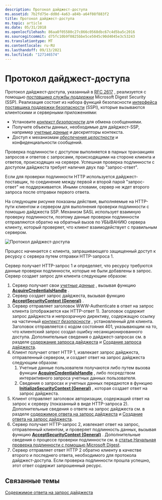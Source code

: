 ```yaml
---
description: Протокол дайджест-доступа
ms.assetid: 7b2fd75e-dd0d-4a63-a84b-a64f08f883f2
title: Протокол дайджест-доступа
ms.topic: article
ms.date: 05/31/2018
ms.openlocfilehash: 86aa8f05580c27c866c0568dbc67c4d5ba5c2016
ms.sourcegitcommit: d75fc10b9f0825bbe5ce5045c90d4045e3c53243
ms.translationtype: MT
ms.contentlocale: ru-RU
ms.lasthandoff: 09/13/2021
ms.locfileid: "127146574"
---
```

# <a name="the-digest-access-protocol"></a>Протокол дайджест-доступа

Протокол дайджест-доступа, указанный в [RFC 2617](https://www.ietf.org/rfc/rfc2617.txt) , реализуется с помощью [*поставщика службы поддержки*](../secgloss/s-gly.md) Microsoft Digest Security (SSP). Реализация состоит из набора функций безопасности [интерфейса поставщика поддержки безопасности](sspi.md) (SSPI), которые вызываются клиентскими и серверными приложениями:

-   Установите [*контекст безопасности*](../secgloss/s-gly.md) для обмена сообщениями.
-   Получите объекты данных, необходимые для дайджест-SSP, например [*учетные данные*](../secgloss/c-gly.md) и дескрипторы контекста.
-   Доступ к механизмам [*обеспечения целостности*](../secgloss/i-gly.md) и конфиденциальности сообщений.

Проверка подлинности с доступом выполняется в парных транзакциях запросов и ответов с запросами, происходящими на стороне клиента и ответов, происходящих на сервере. Успешная проверка подлинности с доступом дайджеста требует наличия двух пар "запрос-ответ".

Если для проверки подлинности HTTP используется дайджест-поставщик, то соединение между первой и второй парой "запрос-ответ" не поддерживается. Иными словами, сервер не ждет второго запроса после отправки первого ответа.

На следующем рисунке показаны действия, выполняемые на HTTP-пути клиентом и сервером для выполнения проверки подлинности с помощью дайджеста SSP. Механизм SASL использует взаимную проверку подлинности, поэтому данные проверки подлинности отправляются обратно на обратный вызов по УБЫВАНИЮ сервера клиенту, который проверяет, что клиент взаимодействует с правильным сервером.

![Протокол дайджест-доступа](images/digest1.png)

Процесс начинается с клиента, запрашивающего защищенный доступ к ресурсу с сервера путем отправки HTTP-запроса 1.

Сервер получает HTTP-запрос 1 и определяет, что ресурсу требуются данные проверки подлинности, которые не были добавлены в запрос. Сервер создает запрос для клиента следующим образом:

1.  Сервер получает свои [*учетные данные*](../secgloss/c-gly.md) , вызывая функцию [**AcquireCredentialsHandle**](/windows/win32/api/sspi/nf-sspi-acquirecredentialshandlea) .
2.  Сервер создает запрос дайджеста, вызывая функцию [**AcceptSecurityContext (General)**](/windows/win32/api/sspi/nf-sspi-acceptsecuritycontext) .
3.  Сервер отправляет заголовок WWW-Authenticate в ответ на запрос клиента (отображается как HTTP-ответ 1). Заголовок содержит запрос дайджеста и непрозрачную директиву, содержащую ссылку на частичный [*контекст безопасности*](../secgloss/s-gly.md) , установленный для клиента. Заголовок отправляется с кодом состояния 401, указывающим на то, что клиентский запрос создал ошибку несанкционированного доступа. Дополнительные сведения о дайджест-запросах см. в разделе [содержание запроса дайджеста](contents-of-a-digest-challenge.md) и [Создание запроса дайджеста](generating-the-digest-challenge.md).
4.  Клиент получает ответ HTTP 1, извлекает запрос дайджеста, отправленный сервером, и создает ответ на запрос дайджеста следующим образом:
    1.  Учетные данные пользователя получаются либо путем вызова функции [**AcquireCredentialsHandle**](/windows/win32/api/sspi/nf-sspi-acquirecredentialshandlea) , либо посредством интерактивного запроса учетных данных пользователя.
    2.  Сведения о запросах и учетных данных передаются в функцию [**InitializeSecurityContext (General)**](/windows/win32/api/sspi/nf-sspi-initializesecuritycontexta) , которая создает ответ на запрос дайджеста.
5.  Клиент отправляет заголовок авторизации, содержащий ответ на запрос к серверу (показанный в виде HTTP-запроса 2). Дополнительные сведения о ответе на запрос дайджеста см. в разделе [содержимое ответа на запрос дайджеста](contents-of-a-digest-challenge-response.md) и [Создание ответа на запрос дайджеста](generating-the-digest-challenge-response.md).
6.  Сервер получает HTTP-запрос 2, извлекает ответ на запрос, отправленный клиентом, и проверяет подлинность данных, вызывая функцию [**AcceptSecurityContext (General)**](/windows/win32/api/sspi/nf-sspi-acceptsecuritycontext) . Дополнительные сведения о процессе проверки подлинности см. в [статье Начальная проверка подлинности с помощью Microsoft Digest](initial-authentication-using-microsoft-digest.md).
7.  Сервер отправляет ответ HTTP 2 обратно клиенту в качестве второго и последнего ответа, необходимого для протокола дайджест-доступа. Если проверка подлинности прошла успешно, этот ответ содержит запрошенный ресурс.

## <a name="related-topics"></a>Связанные темы

<dl> <dt>

[Содержимое ответа на запрос дайджеста](contents-of-a-digest-challenge-response.md)
</dt> </dl>

 

 
